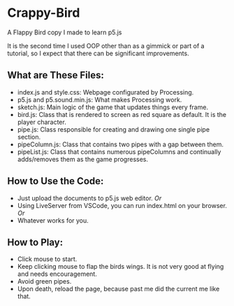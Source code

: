 # Crappy-Bird
A Flappy Bird copy I made to learn p5.js

It is the second time I used OOP other than as a gimmick or part of a tutorial, so I expect that there can be significant improvements. 

## What are These Files:
- index.js and style.css: Webpage configurated by Processing.
- p5.js and p5.sound.min.js: What makes Processing work.
- sketch.js: Main logic of the game that updates things every frame.
- bird.js: Class that is rendered to screen as red square as default. It is the player character.
- pipe.js: Class responsible for creating and drawing one single pipe section.
- pipeColumn.js: Class that contains two pipes with a gap between them.
- pipeList.js: Class that contains numerous pipeColumns and continually adds/removes them as the game progresses.

## How to Use the Code:
- Just upload the documents to p5.js web editor.
*Or*
- Using LiveServer from VSCode, you can run index.html on your browser.
*Or*
- Whatever works for you.

## How to Play:
- Click mouse to start.
- Keep clicking mouse to flap the birds wings. It is not very good at flying and needs encouragement.
- Avoid green pipes.
- Upon death, reload the page, because past me did the current me like that.
